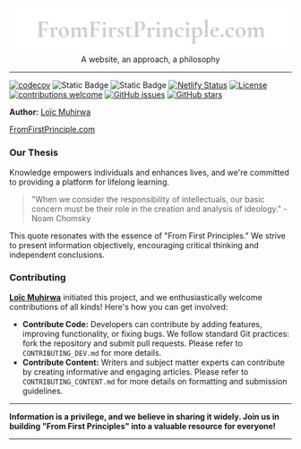 <div align="center">
  <img src="docs/public/images/readme-logo.png">
  A website, an approach, a philosophy 
  
  <br>
</div>

---

[![codecov](https://codecov.io/gh/your-username/your-repo/branch/main/graph/badge.svg?token=YOUR_CODECOV_TOKEN)](https://codecov.io/gh/your-username/your-repo)
![Static Badge](https://img.shields.io/badge/cov-83%25-h)
![Static Badge](https://img.shields.io/badge/build-passing-brightgreen)
[![Netlify Status](https://api.netlify.com/api/v1/badges/cf0167e8-ec88-47b7-975d-031ba60a0934/deploy-status)](https://app.netlify.com/sites/gorgeous-figolla-bf7c9d/deploys)
[![License](https://img.shields.io/badge/License-Apache%202.0-orange.svg)](https://opensource.org/licenses/Apache-2.0)
[![contributions welcome](https://img.shields.io/badge/contributions-welcome-brightgreen.svg?style=flat)](https://github.com/justmeloic/From-First-Principles/issues)
[![GitHub issues](https://img.shields.io/github/issues/justmeloic/From-First-Principles)](https://github.com/justmeloic/From-First-Principles/issues)
[![GitHub stars](https://img.shields.io/github/stars/justmeloic/From-First-Principles)](https://github.com/justmeloic/From-First-Principles/stargazers)



**Author:** [Loïc Muhirwa](https://github.com/justmeloic/)




[FromFirstPrinciple.com](https://fromfirstprinciple.com/)<br>



### Our Thesis

Knowledge empowers individuals and enhances lives, and we're committed to providing a platform for lifelong learning.


> "When we consider the responsibility of intellectuals, our basic concern must be their role in the creation and analysis of ideology." - Noam Chomsky

This quote resonates with the essence of "From First Principles." We strive to present information objectively, encouraging critical thinking and independent conclusions.



### Contributing
**[Loïc Muhirwa](https://github.com/justmeloic/)** initiated this project, and we enthusiastically welcome contributions of all kinds! Here's how you can get involved:

*   **Contribute Code:** Developers can contribute by adding features, improving functionality, or fixing bugs. We follow standard Git practices: fork the repository and submit pull requests. Please refer to `CONTRIBUTING_DEV.md` for more details.
*   **Contribute Content:** Writers and subject matter experts can contribute by creating informative and engaging articles. Please refer to `CONTRIBUTING_CONTENT.md` for more details on formatting and submission guidelines.
---


**Information is a privilege, and we believe in sharing it widely. Join us in building "From First Principles" into a valuable resource for everyone!**

---

